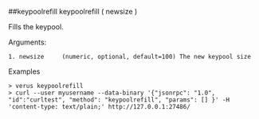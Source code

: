 ##keypoolrefill
keypoolrefill ( newsize )

Fills the keypool.

Arguments:
```
1. newsize     (numeric, optional, default=100) The new keypool size

```
Examples
```
> verus keypoolrefill 
> curl --user myusername --data-binary '{"jsonrpc": "1.0", "id":"curltest", "method": "keypoolrefill", "params": [] }' -H 'content-type: text/plain;' http://127.0.0.1:27486/

```
